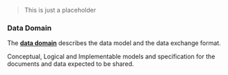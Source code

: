   <blockquote class="note">
    <p>This is just a placeholder</p>
  </blockquote>

### Data Domain


The [**data domain**](content.html) describes the data model and the data exchange format.

Conceptual, Logical and Implementable models and specification for the documents and data expected to be shared.